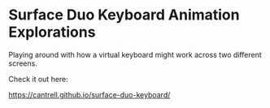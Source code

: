 # Surface Duo Keyboard Animation Explorations

Playing around with how a virtual keyboard might work across two different screens.

Check it out here:

https://cantrell.github.io/surface-duo-keyboard/
